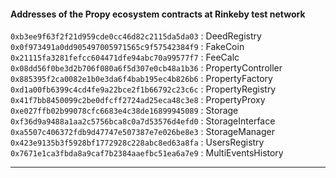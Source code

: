 #### Addresses of the Propy ecosystem contracts at Rinkeby test network  
  
`0xb3ee9f63f2f21d959cde0cc46d82c2115da5da03` : DeedRegistry  
`0x0f973491a0dd905497005971565c9f57542384f9` : FakeCoin  
`0x21115fa3281fefcc604471dfe94abc70a99577f7` : FeeCalc  
`0x08dd56f0be3d2b706f080a6f5d307e0cb48a1b36` : PropertyController  
`0x885395f2ca0082e1b0e3da6f4bab195ec4b826b6` : PropertyFactory  
`0xd1a00fb6399c4cd4fe9a22bce2f1b66792c23c6c` : PropertyRegistry  
`0x41f7bb8450099c2be0dfcff2724ad25eca48c3e8` : PropertyProxy  
`0xe027ffb02b99078cfc6683e4c38de16899945089` : Storage  
`0xf36d9a9488a1aa2c5756bca8c0a7d53576d4efd0` : StorageInterface  
`0xa5507c406372fdb9d47747e507387e7e026be8e3` : StorageManager  
`0x423e9135b3f5928bf1772928c228abc8ed63a8fa` : UsersRegistry  
`0x7671e1ca3fbda8a9caf7b2384aaefbc51ea6a7e9` : MultiEventsHistory  

---
